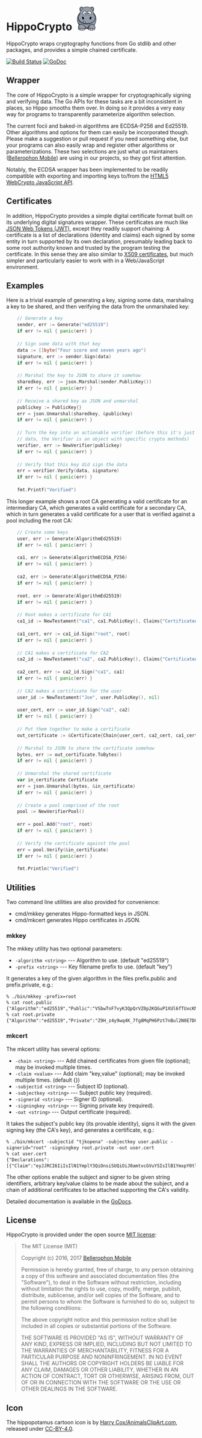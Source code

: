 # HippoCrypto <img src="https://raw.githubusercontent.com/BellerophonMobile/hippo/master/docs/hippocrypto.png" height="64" title="HippoCrypto" alt="Cartoon of a hippopotamus." />

HippoCrypto wraps cryptography functions from Go stdlib and other
packages, and provides a simple chained certificate.

[![Build Status](https://travis-ci.org/BellerophonMobile/hippo.svg?branch=master)](https://travis-ci.org/BellerophonMobile/hippo?branch=master) [![GoDoc](https://godoc.org/github.com/BellerophonMobile/hippo?status.svg)](https://godoc.org/github.com/BellerophonMobile/hippo) 

## Wrapper

The core of HippoCrypto is a simple wrapper for cryptographically
signing and verifying data.  The Go APIs for these tasks are a bit
inconsistent in places, so Hippo smooths them over.  In doing so it
provides a very easy way for programs to transparently parameterize
algorithm selection.

The current focii and baked-in algorithms are ECDSA-P256 and Ed25519.
Other algorithms and options for them can easily be incorporated
though.  Please make a suggestion or pull request if you need
something else, but your programs can also easily wrap and register
other algorithms or parameterizations.  These two selections are just
what us maintainers ([Bellerophon
Mobile](https://bellerophonmobile.com/)) are using in our projects, so
they got first attention.

Notably, the ECDSA wrapper has been implemented to be readily
compatible with exporting and importing keys to/from the [HTML5
WebCrypto JavaScript
API](https://developer.mozilla.org/en-US/docs/Web/API/Web_Crypto_API).

## Certificates

In addition, HippoCrypto provides a simple digital certificate format
built on its underlying digital signatures wrapper.  These
certificates are much like [JSON Web Tokens (JWT)](https://jwt.io/),
except they readily support chaining: A certificate is a list of
declarations (identity and claims) each signed by some entity in turn
supported by its own declaration, presumably leading back to some root
authority known and trusted by the program testing the certificate.
In this sense they are also similar to [X509
certificates](https://en.wikipedia.org/wiki/X.509), but much simpler
and particularly easier to work with in a Web/JavaScript environment.

## Examples

Here is a trivial example of generating a key, signing some data,
marshaling a key to be shared, and then verifying the data from the
unmarshaled key:

```go
	// Generate a key
	sender, err := Generate("ed25519")
	if err != nil { panic(err) }

	// Sign some data with that key
	data := []byte("Four score and seven years ago")	
	signature, err := sender.Sign(data)
	if err != nil { panic(err) }

	// Marshal the key to JSON to share it somehow
	sharedkey, err := json.Marshal(sender.PublicKey())
	if err != nil { panic(err) }

	// Receive a shared key as JSON and unmarshal
	publickey := PublicKey{}
	err = json.Unmarshal(sharedkey, &publickey)
	if err != nil { panic(err) }

	// Turn the key into an actionable verifier (before this it's just
	// data, the Verifier is an object with specific crypto methods)
	verifier, err := NewVerifier(publickey)
	if err != nil { panic(err) }

	// Verify that this key did sign the data
	err = verifier.Verify(data, signature)
	if err != nil { panic(err) }

	fmt.Printf("Verified")
```

This longer example shows a root CA generating a valid certificate for
an intermediary CA, which generates a valid certificate for a
secondary CA, which in turn generates a valid certificate for a user
that is verified against a pool including the root CA:

```go
	// Create some keys
	user, err := Generate(AlgorithmEd25519)
	if err != nil { panic(err) }

	ca1, err := Generate(AlgorithmECDSA_P256)
	if err != nil { panic(err) }

	ca2, err := Generate(AlgorithmECDSA_P256)
	if err != nil { panic(err) }

	root, err := Generate(AlgorithmEd25519)
	if err != nil { panic(err) }

	// Root makes a certificate for CA1
	ca1_id := NewTestament("ca1", ca1.PublicKey(), Claims{"CertificateAuthority": true})

	ca1_cert, err := ca1_id.Sign("root", root)
	if err != nil { panic(err) }

	// CA1 makes a certificate for CA2
	ca2_id := NewTestament("ca2", ca2.PublicKey(), Claims{"CertificateAuthority": true})

	ca2_cert, err := ca2_id.Sign("ca1", ca1)
	if err != nil { panic(err) }

	// CA2 makes a certificate for the user
	user_id := NewTestament("Joe", user.PublicKey(), nil)

	user_cert, err := user_id.Sign("ca2", ca2)
	if err != nil { panic(err) }

	// Put them together to make a certificate
	out_certificate := &Certificate{Chain{user_cert, ca2_cert, ca1_cert}}

	// Marshal to JSON to share the certificate somehow
	bytes, err := out_certificate.ToBytes()
	if err != nil { panic(err) }

	// Unmarshal the shared certificate
	var in_certificate Certificate
	err = json.Unmarshal(bytes, &in_certificate)
	if err != nil { panic(err) }

	// Create a pool comprised of the root
	pool := NewVerifierPool()

	err = pool.Add("root", root)
	if err != nil { panic(err) }

	// Verify the certificate against the pool
	err = pool.Verify(&in_certificate)
	if err != nil { panic(err) }

	fmt.Println("Verified")
```

## Utilities

Two command line utilities are also provided for convenience:

 * cmd/mkkey generates Hippo-formatted keys in JSON.
 * cmd/mkcert generates Hippo certificates in JSON.

### mkkey

The mkkey utility has two optional parameters:

 * `-algorithm <string>` --- Algorithm to use. (default "ed25519")
 * `-prefix <string>` --- Key filename prefix to use. (default "key")

It generates a key of the given algorithm in the files prefix.public
and prefix.private, e.g.:

```
% ./bin/mkkey -prefix=root
% cat root.public
{"Algorithm":"ed25519","Public":"VSbwTnF7vyK3QpQrVZ0p2KQGuP1XUl6fTUxcKMbzu0o="}
% cat root.private
{"Algorithm":"ed25519","Private":"Z9H_z4y9wq4K_7fg8MqPH6Pzt7nBul2N0E7DCAnbqptVJvBOcXu_IrdClCtVnSnYpAa4_VdSXp9NTFwoxvO7Sg=="}
```

### mkcert

The mkcert utility has several options:

 * `-chain <string>` --- Add chained certificates from given file (optional); may be invoked multiple times.
 * `-claim <value>` --- Add claim "key,value" (optional); may be invoked multiple times. (default {})
 * `-subjectid <string>` --- Subject ID (optional).
 * `-subjectkey <string>` --- Subject public key (required).
 * `-signerid <string>` --- Signer ID (optional).
 * `-signingkey <string>` --- Signing private key (required).
 * `-out <string>` --- Output certificate (required).

It takes the subject's public key (its provable identity), signs it with the
given signing key (the CA's key), and generates a certificate, e.g.:

```
% ./bin/mkcert -subjectid "tjkopena" -subjectkey user.public -signerid="root" -signingkey root.private -out user.cert
% cat user.cert
{"Declarations":[{"Claim":"eyJJRCI6IiIsIlN1YmplY3QiOnsiSUQiOiJ0amtvcGVuYSIsIlB1YmxpY0tleSI6eyJBbGdvcml0aG0iOiJlY2RzYS1wMjU2IiwiUHVibGljIjp7IlgiOiJkNUN3STFFdWJVdUxHWjNYd19EeklFRmlnSFY1U1otM28yUERnSUVxNFBFIiwiWSI6InpKVm5GeDdKQ0loMlhQTmhNNHZZN0RSeTRmWWljSFVPNGc2N3F6YmlpajQifX19LCJDbGFpbXMiOnt9LCJFeHBpcmVzIjoiIn0=","Signer":"root","Signature":"+jw89RLk3Wg9zfhANhfffN3/1yIWmvkPsYyQGc/NDckaF520th0b8iX1mZC6/Si4d3tHDJA3LJZ2Co4yT0nnBA=="}]}
```

The other options enable the subject and signer to be given string
identifiers, arbitrary key/value claims to be made about the subject,
and a chain of additional certificates to be attached supporting the
CA's validity.

Detailed documentation is available in the [GoDocs](https://godoc.org/github.com/BellerophonMobile/hippo).

## License

HippoCrypto is provided under the open source
[MIT license](http://opensource.org/licenses/MIT):

> The MIT License (MIT)
>
> Copyright (c) 2016, 2017 [Bellerophon Mobile](http://bellerophonmobile.com/)
> 
>
> Permission is hereby granted, free of charge, to any person
> obtaining a copy of this software and associated documentation files
> (the "Software"), to deal in the Software without restriction,
> including without limitation the rights to use, copy, modify, merge,
> publish, distribute, sublicense, and/or sell copies of the Software,
> and to permit persons to whom the Software is furnished to do so,
> subject to the following conditions:
>
> The above copyright notice and this permission notice shall be
> included in all copies or substantial portions of the Software.
>
> THE SOFTWARE IS PROVIDED "AS IS", WITHOUT WARRANTY OF ANY KIND,
> EXPRESS OR IMPLIED, INCLUDING BUT NOT LIMITED TO THE WARRANTIES OF
> MERCHANTABILITY, FITNESS FOR A PARTICULAR PURPOSE AND
> NONINFRINGEMENT. IN NO EVENT SHALL THE AUTHORS OR COPYRIGHT HOLDERS
> BE LIABLE FOR ANY CLAIM, DAMAGES OR OTHER LIABILITY, WHETHER IN AN
> ACTION OF CONTRACT, TORT OR OTHERWISE, ARISING FROM, OUT OF OR IN
> CONNECTION WITH THE SOFTWARE OR THE USE OR OTHER DEALINGS IN THE
> SOFTWARE.

## Icon

The hippopotamus cartoon icon is by [Harry Cox/AnimalsClipArt.com](http://animalsclipart.com/hippopotamus-cartoon-character/), released under [CC-BY-4.0](https://creativecommons.org/licenses/by/4.0/).
